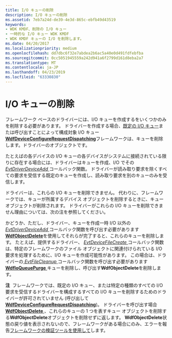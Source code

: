 ```yaml
---
title: I/O キューの削除
description: I/O キューの削除
ms.assetid: 7eb7a24d-de39-4e3d-865c-ebfb49d43519
keywords:
- WDK KMDF、削除の I/O キュー
- 一時的な I/O キュー WDK KMDF
- WDK KMDF キューの I/O を削除します。
ms.date: 04/20/2017
ms.localizationpriority: medium
ms.openlocfilehash: dd7dbc6f32e7abdea2b6ac5a40e0d491fdfebfba
ms.sourcegitcommit: 0cc5051945559a242d941a6f2799d161d8eba2a7
ms.translationtype: MT
ms.contentlocale: ja-JP
ms.lasthandoff: 04/23/2019
ms.locfileid: "63330830"
---
```

# <a name="deleting-io-queues"></a>I/O キューの削除


フレームワーク ベースのドライバーには、I/O キューを作成するをいくつかのみを削除する必要があります。 ドライバーを作成する場合、[既定の I/O キュー](creating-i-o-queues.md)または呼び出すことによって構成対象 I/O キュー [ **WdfDeviceConfigureRequestDispatching**](https://msdn.microsoft.com/library/windows/hardware/ff545920)フレームワークは、キューを削除します。ドライバーのオブジェクトです。

たとえばの各デバイスの I/O キューの各デバイスがシステムに接続されている限りに存在する場合には、ドライバーはキューを作成、I/O でその[ *EvtDriverDeviceAdd* ](https://msdn.microsoft.com/library/windows/hardware/ff541693)コールバック関数。 ドライバーが読み取り要求を除くすべての要求を受信する既定のキューを作成し、読み取り要求を別のキューのみを受信します。

ドライバーは、これらの I/O キューを削除できません。 代わりに、フレームワークでは、キューが所属するデバイス オブジェクトを削除するときに、キュー オブジェクトが削除されます。 ドライバーがこれらの I/O キューを削除できません理由については、次の注を参照してください。

かどうか、ただし、ドライバー、キューを作成一時 I/O 以外の[ *EvtDriverDeviceAdd* ](https://msdn.microsoft.com/library/windows/hardware/ff541693)コールバック関数を呼び出す必要があります[ **WdfObjectDelete**](https://msdn.microsoft.com/library/windows/hardware/ff548734)を使用してそれらが完了すると、これらのキューを削除します。 たとえば、提供するドライバー、 [ *EvtDeviceFileCreate* ](https://msdn.microsoft.com/library/windows/hardware/ff540868)コールバック関数は、特定のフレームワークのファイル オブジェクトに関連付けられている I/O 要求を処理するために、I/O キューを作成可能性があります。 この場合は、ドライバーの[ *EvtFileCleanup* ](https://msdn.microsoft.com/library/windows/hardware/ff541700)コールバック関数を呼び出す必要があります[ **WdfIoQueuePurge** ](https://msdn.microsoft.com/library/windows/hardware/ff548442)キューを削除し、呼び出す**WdfObjectDelete**を削除します。

**注**  フレームワークでは、既定の I/O キュー、または特定の種類のすべての I/O 要求を受信するドライバーを構成するすべての I/O キューを削除するためのドライバーが許可されていません (呼び出して[ **WdfDeviceConfigureRequestDispatching**](https://msdn.microsoft.com/library/windows/hardware/ff545920))。 ドライバーを呼び出す場合[ **WdfObjectDelete** ](https://msdn.microsoft.com/library/windows/hardware/ff548734) 、これらのキューの 1 つを表すキュー オブジェクトを削除する**WdfObjectDelete**オブジェクトを削除せずに返します。 **WdfObjectDelete**状態の戻り値を表示されないので、フレームワークがある場合にのみ、エラーを報告[フレームワークの検証ツールを使用して](using-kmdf-verifier.md)します。

 

 

 





